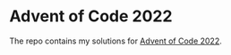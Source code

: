 # Advent of Code 2022

The repo contains my solutions for [Advent of Code 2022](https://adventofcode.com/2022/about).